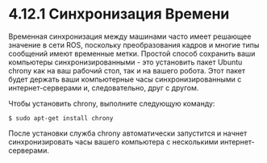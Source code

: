 # 4.12.1 Синхронизация Времени

Временная синхронизация между машинами часто имеет решающее значение в сети ROS, поскольку преобразования кадров и многие типы сообщений имеют временные метки. Простой способ сохранить ваши компьютеры синхронизированными - это установить пакет Ubuntu chrony как на ваш рабочий стол, так и на вашего робота. Этот пакет будет держать ваши компьютерные часы синхронизированными с интернет-серверами и, следовательно, друг с другом. 

Чтобы установить chrony, выполните следующую команду:

```text
$ sudo apt-get install chrony
```

После установки служба chrony автоматически запустится и начнет синхронизировать часы вашего компьютера с несколькими интернет-серверами.

